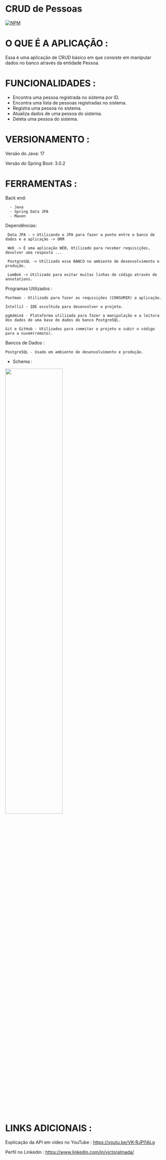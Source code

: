 # CRUD de Pessoas

[![NPM](https://img.shields.io/npm/l/react)](https://github.com/Almadavic/security-standard/blob/main/LICENSE)

# O QUE É A APLICAÇÃO :

Essa é uma aplicação de CRUD básico em que consiste em manipular dados no banco através da entidade Pessoa.

# FUNCIONALIDADES :

- Encontra uma pessoa registrada no sistema por ID.
- Encontra uma lista de pessoas registradas no sistema.
- Registra uma pessoa no sistema.
- Atualiza dados de uma pessoa do sistema.
- Deleta uma pessoa do sistema.

# VERSIONAMENTO :

Versão do Java: 17

Versão do Spring Boot: 3.0.2

# FERRAMENTAS :

Back end:

      - Java
      - Spring Data JPA
      - Maven

Dependências:

     Data JPA - > Utilizando o JPA para fazer a ponte entre o banco de dados e a aplicação -> ORM

     Web -> É uma aplicação WEB, Utilizado para receber requisições, devolver uma resposta ...

     PostgreSQL -> Utilizado esse BANCO no ambiente de desenvolvimento e produção.

     LomBok -> Utilizado para evitar muitas linhas de código através de annotations.

Programas Utilizados :

    Postman - Utilizado para fazer as requisições (CONSUMIR) a aplicação.
    
    IntelliJ - IDE escolhida para desenvolver o projeto.
    
    pgAdmin4 - Plataforma utilizada para fazer a manipulação e a leitura dos dados de uma base de dados do banco PostgreSQL.
    
    Git e GitHub - Utilizados para commitar o projeto e subir o código para a nuvem(remoto).

Bancos de Dados :

    PostgreSQL - Usado em ambiente de desenvolvimento e produção.

- Schema :

<img src="https://user-images.githubusercontent.com/85299065/218934839-23a71182-808e-471b-8314-878347971218.PNG" width="60%" height="60%">


# LINKS ADICIONAIS :

Explicação da API em vídeo no YouTube : https://youtu.be/VK-RJPl1ALg

Perfil no Linkedin : https://www.linkedin.com/in/victoralmada/
